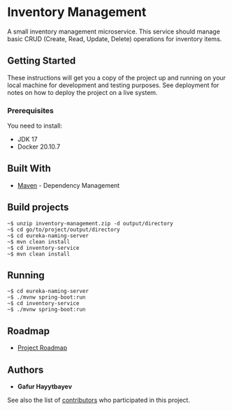 # Inventory Management

A small inventory management microservice. This service should manage basic CRUD (Create, Read, Update, Delete) operations for inventory items.

## Getting Started

These instructions will get you a copy of the project up and running on your local machine for development and testing purposes. See deployment for notes on how to deploy the project on a live system.

### Prerequisites

You need to install:

- JDK 17
- Docker 20.10.7

## Built With

* [Maven](https://maven.apache.org/) - Dependency Management

## Build projects

```
~$ unzip inventory-management.zip -d output/directory
~$ cd go/to/project/output/directory
~$ cd eureka-naming-server
~$ mvn clean install
~$ cd inventory-service
~$ mvn clean install
```

## Running

```
~$ cd eureka-naming-server
~$ ./mvnw spring-boot:run
~$ cd inventory-service
~$ ./mvnw spring-boot:run
```

## Roadmap

* [Project Roadmap](https://github.com/users/185112007/projects/7/views/4)

## Authors

* **Gafur Hayytbayev**

See also the list of [contributors](https://github.com/185112007/inventory-management/contributors) who participated in this project.
